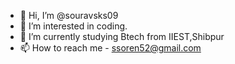 - 👋 Hi, I’m @souravsks09
- 👀 I’m interested in coding.
- 🌱 I’m currently studying Btech from IIEST,Shibpur
- 📫 How to reach me - ssoren52@gmail.com

<!---
souravsks09/souravsks09 is a ✨ special ✨ repository because its `README.md` (this file) appears on your GitHub profile.
You can click the Preview link to take a look at your changes.
--->
